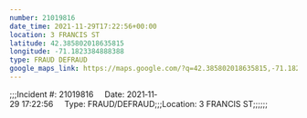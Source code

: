 ```yaml
---
number: 21019816
date_time: 2021-11-29T17:22:56+00:00
location: 3 FRANCIS ST
latitude: 42.385802018635815
longitude: -71.1823384888388
type: FRAUD DEFRAUD
google_maps_link: https://maps.google.com/?q=42.385802018635815,-71.1823384888388
---
```


;;;Incident #: 21019816     Date: 2021‐11‐29 17:22:56     Type: FRAUD/DEFRAUD;;;Location: 3 FRANCIS ST;;;;;;
